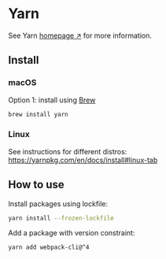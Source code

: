 # Yarn

See Yarn [homepage ↗️](https://yarnpkg.com/) for more information.

## Install

### macOS

Option 1: install using [Brew](brew.md)

``` sh
brew install yarn
```

### Linux

See instructions for different distros: https://yarnpkg.com/en/docs/install#linux-tab

## How to use

Install packages using lockfile:

``` sh
yarn install --frozen-lockfile
```

Add a package with version constraint:

``` sh
yarn add webpack-cli@^4
```
